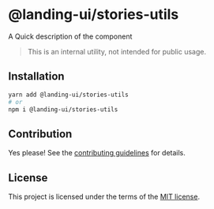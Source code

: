 # @landing-ui/stories-utils

A Quick description of the component

> This is an internal utility, not intended for public usage.

## Installation

```sh
yarn add @landing-ui/stories-utils
# or
npm i @landing-ui/stories-utils
```

## Contribution

Yes please! See the
[contributing guidelines](https://github.com/PanagiotisPitsikoulis/landing.ui/blob/master/CONTRIBUTING.md)
for details.

## License

This project is licensed under the terms of the
[MIT license](https://github.com/PanagiotisPitsikoulis/landing.ui/blob/master/LICENSE).
